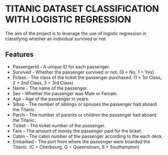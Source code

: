 # TITANIC DATASET CLASSIFICATION WITH LOGISTIC REGRESSION

The aim of the project is to leverage the use of logistic regression in classifying whether an individual survived or not


## Features
- PassengerId - A unique ID for each passenger.
- Survived - Whether the passenger survived or not. (0 = No, 1 = Yes)
- Pclass - The class of the ticket the passenger purchased. (1 = 1st Class, 2 = 2nd Class, 3 = 3rd Class)
- Name - The name of the passenger.
- Sex - Whether the passenger was Male or Female.
- Age - Age of the passenger in years.
- Sibsp - The number of siblings or spouses the passenger had aboard the Titanic.
- Parch - The number of parents or children the passenger had aboard the Titanic.
- Ticket - The ticket number of the passenger.
- Fare - The amount of money the passenger paid for the ticket.
- Cabin - The cabin number of the passenger according to the each deck.
- Embarked - The port from where the passenger were boarded the Titanic. (C = Cherbourg, Q = Queenstown, S = Southampton)


